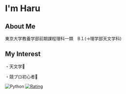 # I'm Haru
## About Me
東京大学教養学部前期課程理科一類　B１(→理学部天文学科)
## My Interest
・天文学💫

・競プロ初心者🔰

![Python](https://img.shields.io/badge/python-3670A0?style=for-the-badge&logo=python&logoColor=ffdd54)
[![Rating](https://badgen.org/img/atcoder/haruastro/rating/algorithm?style=for-the-badge)](https://atcoder.jp/users/haruastro?contestType=algo)
